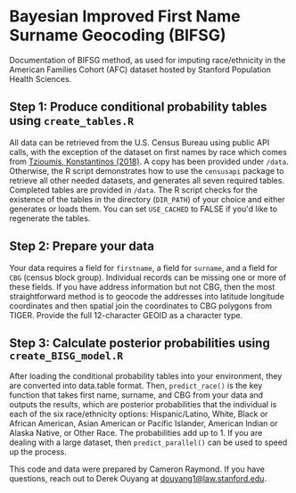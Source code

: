 # Bayesian Improved First Name Surname Geocoding (BIFSG)
Documentation of BIFSG method, as used for imputing race/ethnicity in the American Families Cohort (AFC) dataset hosted by Stanford Population Health Sciences.

## Step 1: Produce conditional probability tables using `create_tables.R`
All data can be retrieved from the U.S. Census Bureau using public API calls, with the exception of the dataset on first names by race which comes from [Tzioumis, Konstantinos (2018)](https://dataverse.harvard.edu/dataset.xhtml?persistentId=doi:10.7910/DVN/TYJKEZ). A copy has been provided under `/data`. Otherwise, the R script demonstrates how to use the `censusapi` package to retrieve all other needed datasets, and generates all seven required tables. Completed tables are provided in `/data`. The R script checks for the existence of the tables in the directory (`DIR_PATH`) of your choice and either generates or loads them. You can set `USE_CACHED` to FALSE if you'd like to regenerate the tables.

## Step 2: Prepare your data
Your data requires a field for `firstname`, a field for `surname`, and a field for `CBG` (census block group). Individual records can be missing one or more of these fields. If you have address information but not CBG, then the most straightforward method is to geocode the addresses into latitude longitude coordinates and then spatial join the coordinates to CBG polygons from TIGER. Provide the full 12-character GEOID as a character type.

## Step 3: Calculate posterior probabilities using `create_BISG_model.R`
After loading the conditional probability tables into your environment, they are converted into data.table format. Then, `predict_race()` is the key function that takes first name, surname, and CBG from your data and outputs the results, which are posterior probabilities that the individual is each of the six race/ethnicity options: Hispanic/Latino, White, Black or African American, Asian American or Pacific Islander, American Indian or Alaska Native, or Other Race. The probabilities add up to 1. If you are dealing with a large dataset, then `predict_parallel()` can be used to speed up the process.

This code and data were prepared by Cameron Raymond.
If you have questions, reach out to Derek Ouyang at douyang1@law.stanford.edu. 
